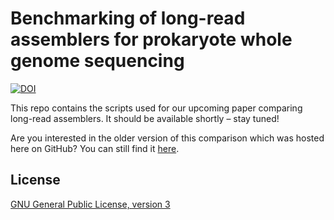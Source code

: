 
# Benchmarking of long-read assemblers for prokaryote whole genome sequencing

[![DOI](https://zenodo.org/badge/DOI/10.5281/zenodo.3579563.svg)](https://doi.org/10.5281/zenodo.3579563)

This repo contains the scripts used for our upcoming paper comparing long-read assemblers. It should be available shortly – stay tuned!

Are you interested in the older version of this comparison which was hosted here on GitHub? You can still find it [here](https://github.com/rrwick/Long-read-assembler-comparison/tree/96dfbe7e6edd6195cdd7fbe6f532f0022a7ebbb9).




## License

[GNU General Public License, version 3](https://www.gnu.org/licenses/gpl-3.0.html)

